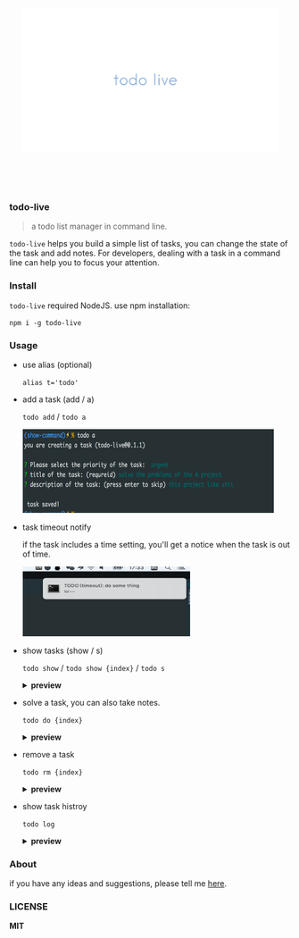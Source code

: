 
<br>
<div align="center" height="500">
<img src="logo.png" width="460" height="260" align="center">
</div>

<br><br><br>

### todo-live

> a todo list manager in  command line.

`todo-live` helps you build a simple list of tasks, you can change the state of the task and add notes. For developers, dealing with a task in a command line can help you to focus your attention.

### Install

`todo-live` required NodeJS. use npm installation:

```
npm i -g todo-live
```

### Usage

- use alias (optional)

  `alias t='todo'`

- add a task (add / a)

  `todo add` / `todo a`

  <img width="450" height="150" src=".github/examples/add.png">

- task timeout notify

  if the task includes a time setting, you'll get a notice when the task is out of time.

  <img width="300" height="125"  src=".github/examples/notify.png">

- show tasks (show / s)

  `todo show` / `todo show {index}` / `todo s`

  <details>
    <summary><b>preview</b> </summary>
    <img src=".github/examples/show-1.png">
    <img src=".github/examples/show-2.png">
  </details>

- solve a task, you can also take notes.

  `todo do {index}`
  <details>
    <summary><b>preview</b> </summary>
    <img src=".github/examples/do-1.png">
  </details>

- remove a task

  `todo rm {index}`

  <details>
    <summary><b>preview</b> </summary>
    <img src=".github/examples/rm.png">
  </details>
  
- show task histroy

  `todo log`

  <details>
    <summary><b>preview</b> </summary>
    <img src=".github/examples/log.png">
  </details>
  
### About
if you have any ideas and suggestions, please tell me [here](https://github.com/DhyanaChina/todo-live/issues/new).
  
### LICENSE
**MIT**
  
